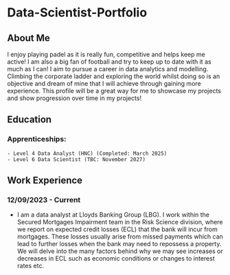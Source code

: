 # Data-Scientist-Portfolio

## About Me
I enjoy playing padel as it is really fun, competitive and helps keep me active! I am also a big fan of football and try to keep up to date with it as much as I can! I aim to pursue a career in data analytics and modelling. Climbing the corporate ladder and exploring the world whilst doing so is an objective and dream of mine that I will achieve through gaining more experience. This profile will be a great way for me to showcase my projects and show progression over time in my projects!

## Education
### Apprenticeships:
    - Level 4 Data Analyst (HNC) (Completed: March 2025)
    - Level 6 Data Scientist (TBC: November 2027)

## Work Experience
### 12/09/2023 - Current 
- I am a data analyst at Lloyds Banking Group (LBG). I work within the Secured Mortgages Impairment team in the Risk Science division, where we report on expected credit losses (ECL) that the bank will incur from mortgages. These losses usually arise from missed payments which can lead to further losses when the bank may need to repossess a property. We will delve into the many factors behind why we may see increases or decreases in ECL such as economic conditions or changes to interest rates etc.

